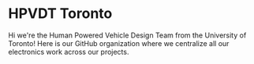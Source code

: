 # HPVDT Toronto

Hi we're the Human Powered Vehicle Design Team from the University of Toronto! Here is our GitHub organization where we centralize all our electronics work across our projects.
